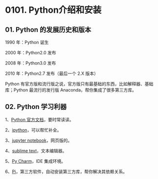 # 0101. Python介绍和安装

## 01. Python 的发展历史和版本

1990 年：Python 诞生

2000 年：Python2.0 发布
 
2008 年：Python3.0 发布

2010 年：Python2.7 发布（最后一个 2.X 版本）

Python 有官方版和流行版之说，官方版只有最基础的东西，比如解释器、基础库；Python 最流行的发行版 Anaconda，帮你集成了很多第三方库。

## 02. Python 学习利器

1、[Python 官方文档](https://www.python.org/doc/)，要时常读读。

2、[ipython](https://www.Ipython.org)，可以帮忙补全。

3、[jupyter notebook](http://jupyter-notebook.readthedocs.io/en/latest/)，网页版的。

4、[sublime text](https://www.Sublimetext.com)，文本编辑器。

5、[Py Charm](https://www.ietbrains.com/pvcharm)，IDE 集成环境。

6、[Pi](https://pip.pypa.io/en/stable/installing)，第三方软件，自动安装第三方库，帮你解决其依赖关系。

